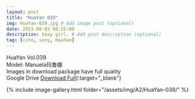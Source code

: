```yaml
---
layout: post
title: "HuaYan 039"
img: HuaYan-039.jpg # Add image post (optional)
date: 2021-08-03 08:25:00
description: Sexy girl. # Add post description (optional)
tag: [cute, sexy, HuaYan]
---
```

HuaYan Vol.039  
Model: Manuela玛鲁娜   
Images in download package have full quality                    
Google Drive [Download Full](http://gestyy.com/eoFKkB){:target="_blank"}

{% include image-gallery.html folder="/assets/img/A2/HuaYan-039/" %}

